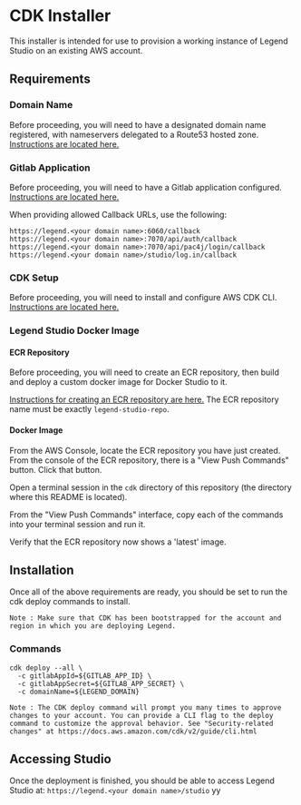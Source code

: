 # CDK Installer

This installer is intended for use to provision a working instance of Legend Studio on an existing AWS account.

## Requirements

### Domain Name

Before proceeding, you will need to have a designated domain name registered, with nameservers delegated to a Route53 hosted zone. [Instructions are located here.](https://docs.aws.amazon.com/Route53/latest/DeveloperGuide/migrate-dns-domain-in-use.html)

### Gitlab Application

Before proceeding, you will need to have a Gitlab application configured. [Instructions are located here.](https://legend.finos.org/docs/getting-started/installation-guide#prerequisites)

When providing allowed Callback URLs, use the following:

```
https://legend.<your domain name>:6060/callback
https://legend.<your domain name>:7070/api/auth/callback
https://legend.<your domain name>:7070/api/pac4j/login/callback
https://legend.<your domain name>/studio/log.in/callback 
```

### CDK Setup

Before proceeding, you will need to install and configure AWS CDK CLI. [Instructions are located here.](https://docs.aws.amazon.com/cdk/v2/guide/getting_started.html)

### Legend Studio Docker Image

#### ECR Repository

Before proceeding, you will need to create an ECR repository, then build and deploy a custom docker image for Docker Studio to it.

[Instructions for creating an ECR repository are here.](https://docs.aws.amazon.com/AmazonECR/latest/userguide/repository-create.html)
The ECR repository name must be exactly `legend-studio-repo`.

#### Docker Image

From the AWS Console, locate the ECR repository you have just created. From the console of the ECR repository, there is a "View Push Commands" button. Click that button.

Open a terminal session in the `cdk` directory of this repository (the directory where this README is located).

From the "View Push Commands" interface, copy each of the commands into your terminal session and run it.

Verify that the ECR repository now shows a 'latest' image.

## Installation

Once all of the above requirements are ready, you should be set to run the cdk deploy commands to install.

```
Note : Make sure that CDK has been bootstrapped for the account and region in which you are deploying Legend.
```

### Commands

```
cdk deploy --all \
  -c gitlabAppId=${GITLAB_APP_ID} \
  -c gitlabAppSecret=${GITLAB_APP_SECRET} \
  -c domainName=${LEGEND_DOMAIN}
```

```
Note : The CDK deploy command will prompt you many times to approve changes to your account. You can provide a CLI flag to the deploy command to customize the approval behavior. See "Security-related changes" at https://docs.aws.amazon.com/cdk/v2/guide/cli.html 

```

## Accessing Studio

Once the deployment is finished, you should be able to access Legend Studio at: `https://legend.<your domain name>/studio`
yy